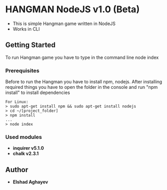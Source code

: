 # HANGMAN NodeJS v1.0 (Beta)

- This is simple Hangman game written in NodeJS
- Works in CLI

## Getting Started

To run Hangman game you have to type in the command line node index

### Prerequisites

Before to run the Hangman you have to install npm, nodejs. After installing required things you have to open the folder in the console and run "npm install" to install dependencies

```
For Linux: 
> sudo apt-get install npm && sudo apt-get install nodejs
> cd ~/[project_folder]
> npm install
...
> node index
```

### Used modules
* **inquirer v5.1.0**
* **chalk v2.3.1**



## Author

* **Elshad Aghayev**
